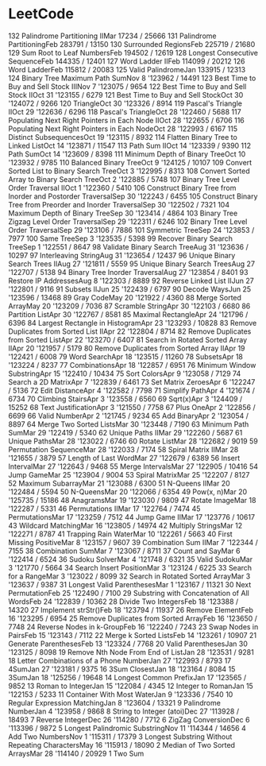 LeetCode
==============

132 Palindrome Partitioning IIMar 17234 / 25666
131 Palindrome PartitioningFeb 283791 / 13150
130 Surrounded RegionsFeb 225719 / 21680
129 Sum Root to Leaf NumbersFeb 194502 / 12619
128 Longest Consecutive SequenceFeb 144335 / 12401
127 Word Ladder IIFeb 114099 / 20212
126 Word LadderFeb 115812 / 20083
125 Valid PalindromeJan 133915 / 12313
124 Binary Tree Maximum Path SumNov 8 '123962 / 14491
123 Best Time to Buy and Sell Stock IIINov 7 '123075 / 9654
122 Best Time to Buy and Sell Stock IIOct 31 '123155 / 6279
121 Best Time to Buy and Sell StockOct 30 '124072 / 9266
120 TriangleOct 30 '123326 / 8914
119 Pascal's Triangle IIOct 29 '122636 / 6296
118 Pascal's TriangleOct 28 '122460 / 5688
117 Populating Next Right Pointers in Each Node IIOct 28 '122655 / 6706
116 Populating Next Right Pointers in Each NodeOct 28 '122993 / 6167
115 Distinct SubsequencesOct 19 '123115 / 8932
114 Flatten Binary Tree to Linked ListOct 14 '123871 / 11547
113 Path Sum IIOct 14 '123339 / 9390
112 Path SumOct 14 '123609 / 8398
111 Minimum Depth of Binary TreeOct 10 '123932 / 9785
110 Balanced Binary TreeOct 9 '124125 / 10107
109 Convert Sorted List to Binary Search TreeOct 3 '122995 / 8313
108 Convert Sorted Array to Binary Search TreeOct 2 '122885 / 5748
107 Binary Tree Level Order Traversal IIOct 1 '122360 / 5410
106 Construct Binary Tree from Inorder and Postorder TraversalSep 30 '122243 / 6455
105 Construct Binary Tree from Preorder and Inorder TraversalSep 30 '122502 / 7321
104 Maximum Depth of Binary TreeSep 30 '123414 / 4864
103 Binary Tree Zigzag Level Order TraversalSep 29 '122311 / 6246
102 Binary Tree Level Order TraversalSep 29 '123106 / 7886
101 Symmetric TreeSep 24 '123853 / 7977
100 Same TreeSep 3 '123535 / 5398
99 Recover Binary Search TreeSep 1 '122551 / 8647
98 Validate Binary Search TreeAug 31 '123636 / 10297
97 Interleaving StringAug 31 '123654 / 12437
96 Unique Binary Search Trees IIAug 27 '121811 / 5559
95 Unique Binary Search TreesAug 27 '122707 / 5138
94 Binary Tree Inorder TraversalAug 27 '123854 / 8401
93 Restore IP AddressesAug 8 '122303 / 8889
92 Reverse Linked List IIJun 27 '122801 / 9116
91 Subsets IIJun 25 '122439 / 6797
90 Decode WaysJun 25 '123596 / 13468
89 Gray CodeMay 20 '121922 / 4360
88 Merge Sorted ArrayMay 20 '123209 / 7036
87 Scramble StringApr 30 '122103 / 6680
86 Partition ListApr 30 '122767 / 8581
85 Maximal RectangleApr 24 '121796 / 6396
84 Largest Rectangle in HistogramApr 23 '123293 / 10828
83 Remove Duplicates from Sorted List IIApr 22 '122804 / 8714
82 Remove Duplicates from Sorted ListApr 22 '123270 / 6407
81 Search in Rotated Sorted Array IIApr 20 '121957 / 5179
80 Remove Duplicates from Sorted Array IIApr 19 '122421 / 6008
79 Word SearchApr 18 '123515 / 11260
78 SubsetsApr 18 '123224 / 8237
77 CombinationsApr 18 '122857 / 6951
76 Minimum Window SubstringApr 15 '122410 / 10434
75 Sort ColorsApr 9 '123058 / 7129
74 Search a 2D MatrixApr 7 '122839 / 6461
73 Set Matrix ZeroesApr 6 '122247 / 5136
72 Edit DistanceApr 4 '122582 / 7798
71 Simplify PathApr 4 '121674 / 6734
70 Climbing StairsApr 3 '123558 / 6560
69 Sqrt(x)Apr 3 '124409 / 15252
68 Text JustificationApr 3 '121550 / 7758
67 Plus OneApr 2 '122856 / 6699
66 Valid NumberApr 2 '121745 / 9234
65 Add BinaryApr 2 '123054 / 8897
64 Merge Two Sorted ListsMar 30 '123448 / 7190
63 Minimum Path SumMar 29 '122419 / 5340
62 Unique Paths IIMar 29 '122260 / 5687
61 Unique PathsMar 28 '123022 / 6746
60 Rotate ListMar 28 '122682 / 9019
59 Permutation SequenceMar 28 '122033 / 7174
58 Spiral Matrix IIMar 28 '121655 / 3879
57 Length of Last WordMar 27 '122679 / 6389
56 Insert IntervalMar 27 '122643 / 9468
55 Merge IntervalsMar 27 '122905 / 10416
54 Jump GameMar 25 '123904 / 9004
53 Spiral MatrixMar 25 '122207 / 8127
52 Maximum SubarrayMar 21 '123088 / 6300
51 N-Queens IIMar 20 '122484 / 5594
50 N-QueensMar 20 '122066 / 6354
49 Pow(x, n)Mar 20 '125735 / 15186
48 AnagramsMar 19 '123030 / 9809
47 Rotate ImageMar 18 '122287 / 5331
46 Permutations IIMar 17 '122764 / 7474
45 PermutationsMar 17 '123259 / 7512
44 Jump Game IIMar 17 '123776 / 10617
43 Wildcard MatchingMar 16 '123805 / 14974
42 Multiply StringsMar 12 '122271 / 8787
41 Trapping Rain WaterMar 10 '122261 / 5663
40 First Missing PositiveMar 8 '123157 / 9607
39 Combination Sum IIMar 7 '122344 / 7155
38 Combination SumMar 7 '123067 / 8711
37 Count and SayMar 6 '122414 / 6524
36 Sudoku SolverMar 4 '121748 / 6321
35 Valid SudokuMar 3 '121770 / 5664
34 Search Insert PositionMar 3 '123124 / 6225
33 Search for a RangeMar 3 '123022 / 8099
32 Search in Rotated Sorted ArrayMar 3 '123637 / 9387
31 Longest Valid ParenthesesMar 1 '123167 / 11321
30 Next PermutationFeb 25 '122490 / 7100
29 Substring with Concatenation of All WordsFeb 24 '122839 / 10362
28 Divide Two IntegersFeb 18 '123388 / 14320
27 Implement strStr()Feb 18 '123794 / 11937
26 Remove ElementFeb 16 '123295 / 6954
25 Remove Duplicates from Sorted ArrayFeb 16 '123650 / 7748
24 Reverse Nodes in k-GroupFeb 16 '122240 / 7243
23 Swap Nodes in PairsFeb 15 '123143 / 7112
22 Merge k Sorted ListsFeb 14 '123261 / 10907
21 Generate ParenthesesFeb 13 '123324 / 7768
20 Valid ParenthesesJan 30 '123125 / 8098
19 Remove Nth Node From End of ListJan 28 '123531 / 9281
18 Letter Combinations of a Phone NumberJan 27 '122993 / 8793
17 4SumJan 27 '123181 / 9375
16 3Sum ClosestJan 18 '123164 / 8084
15 3SumJan 18 '125256 / 19648
14 Longest Common PrefixJan 17 '123565 / 9852
13 Roman to IntegerJan 15 '122084 / 4345
12 Integer to RomanJan 15 '122153 / 5233
11 Container With Most WaterJan 9 '123336 / 7540
10 Regular Expression MatchingJan 8 '123604 / 13321
9 Palindrome NumberJan 4 '123958 / 9868
8 String to Integer (atoi)Dec 27 '113928 / 18493
7 Reverse IntegerDec 26 '114280 / 7712
6 ZigZag ConversionDec 6 '113396 / 9872
5 Longest Palindromic SubstringNov 11 '114344 / 14656
4 Add Two NumbersNov 1 '115311 / 17379
3 Longest Substring Without Repeating CharactersMay 16 '115913 / 18090
2 Median of Two Sorted ArraysMar 28 '114140 / 20929
1 Two Sum
